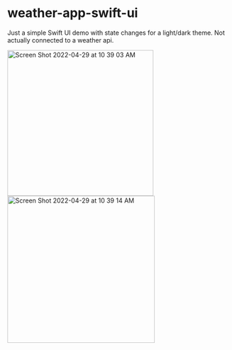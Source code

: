 # weather-app-swift-ui

Just a simple Swift UI demo with state changes for a light/dark theme. Not actually connected to a weather api.

<img width="329" alt="Screen Shot 2022-04-29 at 10 39 03 AM" src="https://user-images.githubusercontent.com/11367844/165995381-21fdecfa-5994-4012-8263-12578aef3af3.png">
<img width="332" alt="Screen Shot 2022-04-29 at 10 39 14 AM" src="https://user-images.githubusercontent.com/11367844/165995394-d236b6d4-3f86-43d8-a25c-338b64c6bffb.png">
